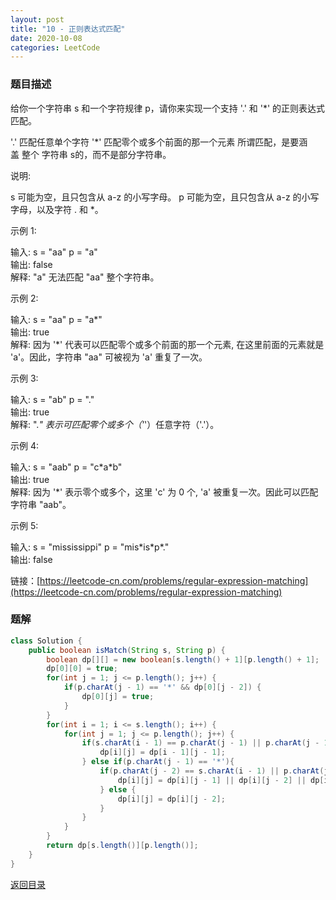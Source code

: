 ```yaml
---
layout: post
title: "10 - 正则表达式匹配"
date: 2020-10-08
categories: LeetCode
---
```


### **题目描述** 
给你一个字符串 s 和一个字符规律 p，请你来实现一个支持 '.' 和 '*' 的正则表达式匹配。

'.' 匹配任意单个字符
'*' 匹配零个或多个前面的那一个元素
所谓匹配，是要涵盖 整个 字符串 s的，而不是部分字符串。

说明:

s 可能为空，且只包含从 a-z 的小写字母。
p 可能为空，且只包含从 a-z 的小写字母，以及字符 . 和 *。  

示例 1:

输入:
s = "aa"
p = "a"  
输出: false  
解释: "a" 无法匹配 "aa" 整个字符串。  

示例 2:

输入:
s = "aa"
p = "a*"  
输出: true  
解释: 因为 '*' 代表可以匹配零个或多个前面的那一个元素, 在这里前面的元素就是 'a'。因此，字符串 "aa" 可被视为 'a' 重复了一次。  

示例 3:

输入:
s = "ab"
p = "."  
输出: true  
解释: ".*" 表示可匹配零个或多个（'*'）任意字符（'.'）。  

示例 4:

输入:
s = "aab"
p = "c\*a\*b"  
输出: true  
解释: 因为 '*' 表示零个或多个，这里 'c' 为 0 个, 'a' 被重复一次。因此可以匹配字符串 "aab"。  

示例 5:

输入:
s = "mississippi"
p = "mis\*is\*p\*."  
输出: false


链接：[https://leetcode-cn.com/problems/regular-expression-matching](https://leetcode-cn.com/problems/regular-expression-matching)



### **题解**
``` java
class Solution {
    public boolean isMatch(String s, String p) {
        boolean dp[][] = new boolean[s.length() + 1][p.length() + 1];
        dp[0][0] = true;
        for(int j = 1; j <= p.length(); j++) {
            if(p.charAt(j - 1) == '*' && dp[0][j - 2]) {
                dp[0][j] = true;
            }
        }
        for(int i = 1; i <= s.length(); i++) {
            for(int j = 1; j <= p.length(); j++) {
                if(s.charAt(i - 1) == p.charAt(j - 1) || p.charAt(j - 1) == '.') {
                    dp[i][j] = dp[i - 1][j - 1];
                } else if(p.charAt(j - 1) == '*'){
                    if(p.charAt(j - 2) == s.charAt(i - 1) || p.charAt(j - 2) == '.') {
                        dp[i][j] = dp[i][j - 1] || dp[i][j - 2] || dp[i - 1][j];
                    } else {
                        dp[i][j] = dp[i][j - 2];
                    }
                }
            }
        }
        return dp[s.length()][p.length()];
    }
}
```


[返回目录](https://maxwell-blog.cn/leetcode/2020/10/08/leetcode.html)